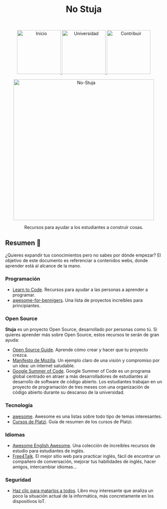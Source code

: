 <h1 align="center"> No Stuja </h1> <br>
<p align="center">
          <a 		href="../README.md">
  <img alt="Inicio" title="Inicio" src="../imagenes/boton-inicio.png" width="140">
  </a>
      <a 		href="../universidad">
  <img alt="Universidad" title="Universidad" src="../imagenes/boton-universidad.png" width="140">
  </a>
        <a 		href="../doc/CONTRIBUIR.md">
  <img alt="Contribuir" title="Contribuir" src="../imagenes/boton-contribuir.png" width="140">
  </a>
</p>
<p align="center">
    <img alt="No-Stuja" title="No-Stuja" src="../imagenes/no-stuja.png" width="450">
</p>

<p align="center">Recursos para ayudar a los estudiantes a construir cosas.</p>




## Resumen  📖

¿Quieres expandir tus conocimientos pero no sabes por dónde empezar? El objetivo de este documento es referenciar a contenidos webs, donde aprender está al alcance de la mano. 



### Programación

* [Learn to Code](https://github.com/collections/learn-to-code). Recursos para ayudar a las personas a aprender a programar. 
* [awesome-for-bennigers](https://github.com/MunGell/awesome-for-beginners). Una lista de proyectos increíbles para principiantes. 



### Open Source

**Stuja** es un proyecto Open Source, desarrollado por personas como tú. Si quieres aprender más sobre Open Source, estos recursos te serán de gran ayuda:

* [Open Source Guide](https://opensource.guide/es/). Aprende cómo crear y hacer que tu proyecto crezca.
* [Manifesto de Mozilla](https://www.mozilla.org/es-ES/about/manifesto/). Un ejemplo claro de una visión y compromiso por un idea: un internet saludable. 
* [Google Summer of Code](https://summerofcode.withgoogle.com/archive/). Google Summer of Code es un programa global centrado en atraer a más desarrolladores de estudiantes al desarrollo de software de código abierto. Los estudiantes trabajan en un proyecto de programación de tres meses con una organización de código abierto durante su descanso de la universidad.



### Tecnología

* [awesome](https://github.com/sindresorhus/awesome). Awesome es una listas sobre todo tipo de temas interesantes.
* [Cursos de Platzi](https://github.com/MineiToshio/CursosPlatzi). Guía de resumen de los cursos de Platzi.



### Idiomas

* [Awesome English Awesome](https://github.com/yvoronoy/awesome-english). Una colección de increíbles recursos de estudio para estudiantes de inglés.
* [Free4Talk](https://www.free4talk.com/). El mejor sitio web para practicar inglés, fácil de encontrar un compañero de conversación, mejorar tus habilidades de inglés, hacer amigos, intercambiar idiomas...



### Seguridad

* [Haz clic para matarlos a todos](https://www.amazon.es/clic-aquí-para-matarlos-todos-ebook/dp/B07QQGBH7X). Libro muy interesante que analiza un poco la situación actual de la informática, más concretamente en los dispositivos IoT.

